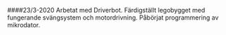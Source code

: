 ####23/3-2020
Arbetat med Driverbot. Färdigställt legobygget med fungerande svängsystem och motordrivning. Påbörjat programmering av mikrodator. 
